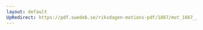 ```yaml
---
layout: default
UpRedirect: https://pdf.swedeb.se/riksdagen-motions-pdf/1867/mot_1867__ak__00209.pdf
---
```

